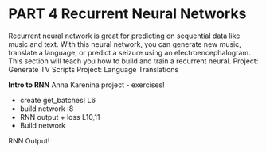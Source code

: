 # PART 4 Recurrent Neural Networks
Recurrent neural network is great for predicting on sequential data like music and text. With this neural network, you can generate new music, translate a language, or predict a seizure using an electroencephalogram. This section will teach you how to build and train a recurrent neural.
    Project: Generate TV Scripts
    Project: Language Translations

**Intro to RNN** 
Anna Karenina project - exercises!
- create get_batches! L6
- build network :8
- RNN output + loss L10,11
- Build network 


RNN Output! 